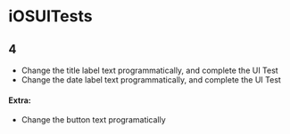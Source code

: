 # iOSUITests

## 4

- Change the title label text programmatically, and complete the UI Test
- Change the date label text programmatically, and complete the UI Test

#### Extra:

- Change the button text programatically